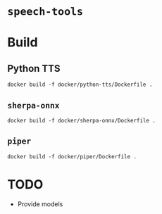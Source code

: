 `speech-tools`
==============

# Build

## Python TTS

```
docker build -f docker/python-tts/Dockerfile .
```

## `sherpa-onnx`

```
docker build -f docker/sherpa-onnx/Dockerfile .
```

## `piper`

```
docker build -f docker/piper/Dockerfile .
```

# TODO

- Provide models
